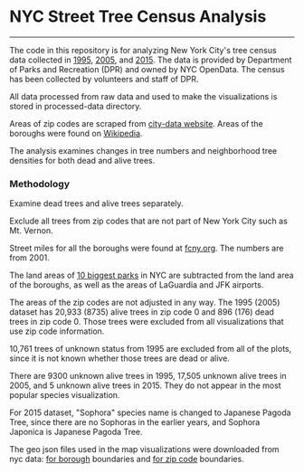 # NYC Street Tree Census Analysis
---
The code in this repository is for analyzing New York City's tree census data collected in [1995](https://data.cityofnewyork.us/Environment/1995-Street-Tree-Census/kyad-zm4j), [2005](https://data.cityofnewyork.us/Environment/2005-Street-Tree-Census/29bw-z7pj), and [2015](https://data.cityofnewyork.us/Environment/2015-Street-Tree-Census-Tree-Data/uvpi-gqnh). The data is provided by Department of Parks and Recreation (DPR) and owned
by NYC OpenData. The census has been collected by volunteers and staff of DPR.

All data processed from raw data and used to make the visualizations is stored in processed-data directory.

Areas of zip codes are scraped from [city-data website](http://www.city-data.com/zipmaps/New-York-New-York.html). Areas of the boroughs were found on [Wikipedia](https://en.wikipedia.org/wiki/Boroughs_of_New_York_City).

The analysis examines changes in tree numbers and neighborhood tree densities for both dead and alive trees.

### Methodology
Examine dead trees and alive trees separately.

Exclude all trees from zip codes that are not part of New York City such as Mt. Vernon.

Street miles for all the boroughs were found at [fcny.org](http://venus.fcny.org/cmgp/streets/pages/reports.htm). The numbers are from 2001.

The land areas of [10 biggest parks](https://www.nycgovparks.org/about/faq) in NYC are subtracted from the land area of the boroughs, as well as the areas of LaGuardia and JFK airports.

The areas of the zip codes are not adjusted in any way. The 1995 (2005) dataset has 20,933 (8735) alive trees in zip code 0 and 896 (176) dead trees in zip code 0. Those trees were excluded from all visualizations that use zip code information.

10,761 trees of unknown status from 1995 are excluded from all of the plots, since it is not known whether those trees are dead or alive.

There are 9300 unknown alive trees in 1995, 17,505 unknown alive trees in 2005, and 5 unknown alive trees in 2015. They do not appear in the most popular species visualization.

For 2015 dataset, "Sophora" species name is changed to Japanese Pagoda Tree, since there are no Sophoras in the earlier years, and Sophora Japonica is Japanese Pagoda Tree.

The geo json files used in the map visualizations were downloaded from  nyc data: [for borough](http://nycdata.pediacities.com/dataset/nyc-borough-boundaries) boundaries and [for zip code](http://nycdata.pediacities.com/dataset/nyc-zip-code-tabulation-areas) boundaries.
